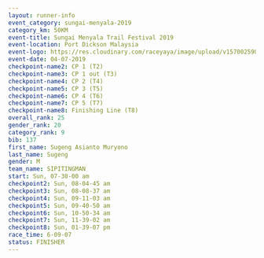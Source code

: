 ```yaml
---
layout: runner-info 
event_category: sungai-menyala-2019 
category_km: 50KM 
event-title: Sungai Menyala Trail Festival 2019 
event-location: Port Dickson Malaysia 
event-logo: https://res.cloudinary.com/raceyaya/image/upload/v1570025907/logo/smft_rwzxh1.jpg 
event-date: 04-07-2019 
checkpoint-name2: CP 1 (T2) 
checkpoint-name3: CP 1 out (T3) 
checkpoint-name4: CP 2 (T4) 
checkpoint-name5: CP 3 (T5) 
checkpoint-name6: CP 4 (T6) 
checkpoint-name7: CP 5 (T7) 
checkpoint-name8: Finishing Line (T8) 
overall_rank: 25
gender_rank: 20
category_rank: 9
bib: 137
first_name: Sugeng Asianto Muryono
last_name: Sugeng
gender: M
team_name: SIPITINGMAN
start: Sun, 07-30-00 am
checkpoint2: Sun, 08-04-45 am
checkpoint3: Sun, 08-08-37 am
checkpoint4: Sun, 09-11-03 am
checkpoint5: Sun, 09-40-50 am
checkpoint6: Sun, 10-50-34 am
checkpoint7: Sun, 11-39-02 am
checkpoint8: Sun, 01-39-07 pm
race_time: 6-09-07
status: FINISHER
---
```

